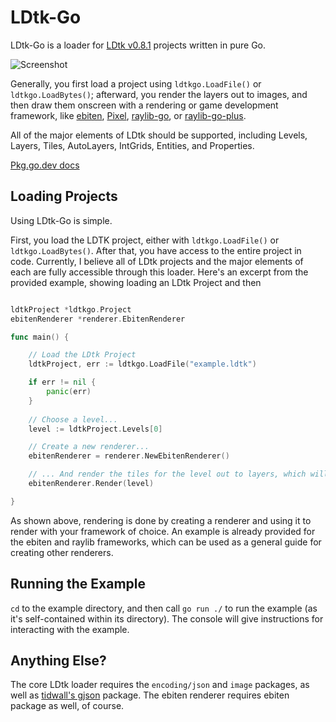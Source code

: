 # LDtk-Go

LDtk-Go is a loader for [LDtk v0.8.1](https://ldtk.io/) projects written in pure Go.

![Screenshot](https://i.imgur.com/fFDmCCw.png)

Generally, you first load a project using `ldtkgo.LoadFile()` or `ldtkgo.LoadBytes()`; afterward, you render the layers out to images, and then draw them onscreen with a rendering or game development framework, like [ebiten](https://hajimehoshi.github.io/ebiten/), [Pixel](https://github.com/faiface/pixel), [raylib-go](https://github.com/gen2brain/raylib-go), or [raylib-go-plus](https://github.com/Lachee/raylib-goplus). 

All of the major elements of LDtk should be supported, including Levels, Layers, Tiles, AutoLayers, IntGrids, Entities, and Properties.

[Pkg.go.dev docs](https://pkg.go.dev/github.com/solarlune/ldtkgo)

## Loading Projects

Using LDtk-Go is simple. 

First, you load the LDTK project, either with `ldtkgo.LoadFile()` or `ldtkgo.LoadBytes()`. After that, you have access to the entire project in code. Currently, I believe all of LDtk projects and the major elements of each are fully accessible through this loader. Here's an excerpt from the provided example, showing loading an LDtk Project and then 

```go

ldtkProject *ldtkgo.Project
ebitenRenderer *renderer.EbitenRenderer

func main() {

	// Load the LDtk Project
    ldtkProject, err := ldtkgo.LoadFile("example.ldtk")

    if err != nil {
        panic(err)
    }
    
	// Choose a level...
	level := ldtkProject.Levels[0]

	// Create a new renderer...
	ebitenRenderer = renderer.NewEbitenRenderer()

	// ... And render the tiles for the level out to layers, which will be *ebiten.Images. We'll retrieve them to draw in a Draw() loop later.
	ebitenRenderer.Render(level)

}

```

As shown above, rendering is done by creating a renderer and using it to render with your framework of choice. An example is already provided for the ebiten and raylib frameworks, which can be used as a general guide for creating other renderers.

## Running the Example

`cd` to the example directory, and then call `go run ./` to run the example (as it's self-contained within its directory). The console will give instructions for interacting with the example.

## Anything Else?

The core LDtk loader requires the `encoding/json` and `image` packages, as well as [tidwall's gjson](https://github.com/tidwall/gjson) package. The ebiten renderer requires ebiten package as well, of course.
